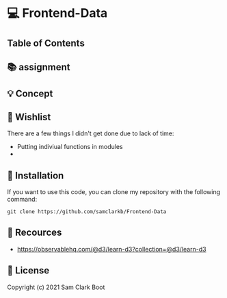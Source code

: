 # :computer: Frontend-Data

## Table of Contents 

## :books: assignment 

## :bulb: Concept

## :memo: Wishlist
There are a few things I didn't get done due to lack of time:
* Putting indiviual functions in modules
* 

## :wrench: Installation
If you want to use this code, you can clone my repository with the following command:

`git clone https://github.com/samclarkb/Frontend-Data`

## :mag_right: Recources 
- https://observablehq.com/@d3/learn-d3?collection=@d3/learn-d3

## :bookmark: License 
Copyright (c) 2021 Sam Clark Boot
